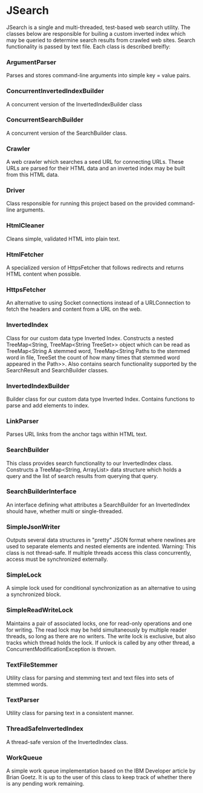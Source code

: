 # JSearch #

JSearch is a single and multi-threaded, test-based web search utility. The classes below are responsible for builing a custom inverted index which may be queried to determine search results from crawled web sites. Search functionality is passed by text file. Each class is described breifly:

### ArgumentParser ###

Parses and stores command-line arguments into simple key = value pairs.

### ConcurrentInvertedIndexBuilder ###

A concurrent version of the InvertedIndexBuilder class

### ConcurrentSearchBuilder ###

A concurrent version of the SearchBuilder class.

### Crawler ###

A web crawler which searches a seed URL for connecting URLs. These URLs are parsed for their HTML data and an inverted index may be built from this HTML data.

### Driver ###

Class responsible for running this project based on the provided command-line arguments.

### HtmlCleaner ###

Cleans simple, validated HTML into plain text.

### HtmlFetcher ###

A specialized version of HttpsFetcher that follows redirects and returns HTML content when possible.

### HttpsFetcher ###

An alternative to using Socket connections instead of a URLConnection to fetch the headers and content from a URL on the web.

### InvertedIndex ###

Class for our custom data type Inverted Index. Constructs a nested TreeMap<String, TreeMap<String TreeSet<Integer>>> object which can be read as TreeMap<String A stemmed word, TreeMap<String Paths to the stemmed word in file, TreeSet<Integer> the count of how many times that stemmed word appeared in the Path>>. Also contains search functionality supported by the SearchResult and SearchBuilder classes.

### InvertedIndexBuilder ###

 Builder class for our custom data type Inverted Index. Contains functions to parse and add elements to index.

### LinkParser ###

Parses URL links from the anchor tags within HTML text.

### SearchBuilder ###

This class provides search functionality to our InvertedIndex class. Constructs a TreeMap<String, ArrayList<SearchResult>> data structure which holds a query and the list of search results from querying that query.
  
### SearchBuilderInterface ###

An interface defining what attributes a SearchBuilder for an InvertedIndex should have, whether multi or single-threaded.

### SimpleJsonWriter ###

Outputs several data structures in "pretty" JSON format where newlines are used to separate elements and nested elements are indented. Warning: This class is not thread-safe. If multiple threads access this class concurrently, access must be synchronized externally.

### SimpleLock ###

A simple lock used for conditional synchronization as an alternative to using a synchronized block.

### SimpleReadWriteLock ###

Maintains a pair of associated locks, one for read-only operations and one for writing. The read lock may be held simultaneously by multiple reader threads, so long as there are no writers. The write lock is exclusive, but also tracks which thread holds the lock. If unlock is called by any other thread, a ConcurrentModificationException is thrown.

### TextFileStemmer ###

Utility class for parsing and stemming text and text files into sets of stemmed words.

### TextParser ###

Utility class for parsing text in a consistent manner.

### ThreadSafeInvertedIndex ###

A thread-safe version of the InvertedIndex class.

### WorkQueue ###

A simple work queue implementation based on the IBM Developer article by Brian Goetz. It is up to the user of this class to keep track of whether there is any pending work remaining.



